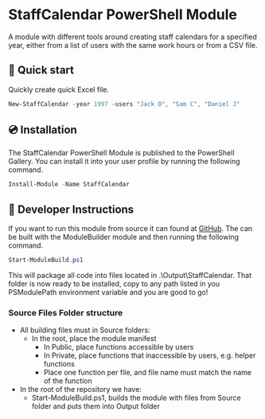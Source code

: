 # StaffCalendar PowerShell Module

A module with different tools around creating staff calendars for a specified year, either from a list of users with the same work hours or from a CSV file.

## 🚀 Quick start

Quickly create quick Excel file.

```powershell
New-StaffCalendar -year 1997 -users "Jack O", "Sam C", "Daniel J"
````

## 💿 Installation

The StaffCalendar PowerShell Module is published to the PowerShell Gallery.  You can install it into your user profile by running the following command.

```powershell
Install-Module -Name StaffCalendar
```

## 💽 Developer Instructions

If you want to run this module from source it can found at [GitHub](https://github.com/bordwalk2000/StaffCalendar).  The can be built with the ModuleBuilder module and then running the following command.

```powershell
Start-ModuleBuild.ps1
```

This will package all code into files located in .\Output\StaffCalendar.  That folder is now ready to be installed, copy to any path listed in you PSModulePath environment variable and you are good to go!

### Source Files Folder structure

- All building files must in Source folders:
  - In the root, place the module manifest
    - In Public, place functions accessible by users
    - In Private, place functions that inaccessible by users, e.g. helper functions
    - Place one function per file, and file name must match the name of the function
- In the root of the repository we have:
  - Start-ModuleBuild.ps1, builds the module with files from Source folder and puts them into Output folder
